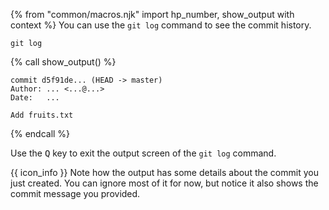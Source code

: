 {% from "common/macros.njk" import hp_number, show_output with context %}
You can use the `git log` command to see the commit history.

```bash{.no-line-numbers}
git log
```
{% call show_output() %}
```bash{.no-line-numbers}
commit d5f91de... (HEAD -> master)
Author: ... <...@...>
Date:   ...

Add fruits.txt
```
{% endcall %}

<box type="tip" seamless>

Use the <kbd>Q</kbd> key to exit the output screen of the `git log` command.
</box>

{{ icon_info }} Note how the output has some details about the commit you just created. You can ignore most of it for now, but notice it also shows the commit message you provided.
